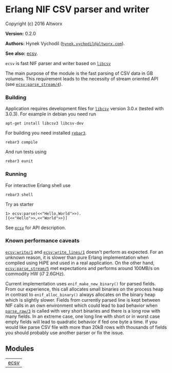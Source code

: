 

# Erlang NIF CSV parser and writer #

Copyright (c) 2016 Altworx

__Version:__ 0.2.0

__Authors:__ Hynek Vychodil ([`hynek.vychodil@altworx.com`](mailto:hynek.vychodil@altworx.com)).

__See also:__ [ecsv](http://github.com/altworx/ecsv/blob/master/doc/ecsv.md).

`ecsv` is fast NIF parser and writer based on [`libcsv`](https://sourceforge.net/projects/libcsv/)

The main purpose of the module is the fast parsing of CSV data in GB volumes.
This requirement leads to the necessity of stream oriented API (see [`ecsv:parse_stream/4`](http://github.com/altworx/ecsv/blob/master/doc/ecsv.md#parse_stream-4)).


### <a name="Building">Building</a> ###

Application requires development files for [`libcsv`](https://sourceforge.net/projects/libcsv/) version 3.0.x
(tested with 3.0.3). For example in debian you need run

```
apt-get install libcsv3 libcsv-dev
```

For building you need installed [`rebar3`](https://www.rebar3.org/).

```
rebar3 compile
```

And run tests using

```
rebar3 eunit
```


### <a name="Running">Running</a> ###

For interactive Erlang shell use

```
rebar3 shell
```

Try as starter

```
1> ecsv:parse(<<"Hello,World">>).
[{<<"Hello">>,<<"World">>}]
```

See [`ecsv`](http://github.com/altworx/ecsv/blob/master/doc/ecsv.md) for API description.


### <a name="Known_performance_caveats">Known performance caveats</a> ###

[`ecsv:write/1`](http://github.com/altworx/ecsv/blob/master/doc/ecsv.md#write-1) and [`ecsv:write_lines/1`](http://github.com/altworx/ecsv/blob/master/doc/ecsv.md#write_lines-1) doesn't perform as
expected. For an unknown reason, it is slower than pure Erlang implementation
when compiled using HiPE and used in a real application. On the other hand,
[`ecsv:parse_stream/5`](http://github.com/altworx/ecsv/blob/master/doc/ecsv.md#parse_stream-5) met expectations and performs around 100MB/s on
commodity HW (i7 2.6GHz).

Current implementation uses `enif_make_new_binary()` for parsed fields. From
our experience, this call allocates small binaries on the process heap in
contrast to `enif_alloc_binary()` always allocates on the binary heap which
is slightly slower. Fields from currently parsed line is kept between NIF
calls in an own environment which could lead to bad behavior when [`parse_raw/3`](http://github.com/altworx/ecsv/blob/master/doc/README.md#parse_raw-3) is called with very short binaries and there is a long row with
many fields. In an extreme case, one long line with short or in worst case
empty fields will lead to quadratic behavior if fed one byte a time. If you
would like parse CSV file with more than 20kB rows with thousands of fields
you should probably use another parser or fix the issue.


## Modules ##


<table width="100%" border="0" summary="list of modules">
<tr><td><a href="http://github.com/altworx/ecsv/blob/master/doc/ecsv.md" class="module">ecsv</a></td></tr></table>

